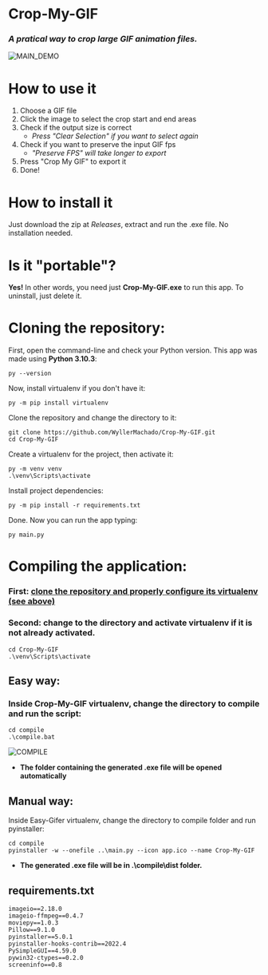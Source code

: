 # Crop-My-GIF
### *A pratical way to crop large GIF animation files.*
![MAIN_DEMO](missing)

# How to use it
  1. Choose a GIF file 
  2. Click the image to select the crop start and end areas
  3. Check if the output size is correct
      - *Press "Clear Selection" if you want to select again*
  4. Check if you want to preserve the input GIF fps
      - *"Preserve FPS" will take longer to export*
  5. Press "Crop My GIF" to export it
  6. Done!

# How to install it
Just download the zip at *Releases*, extract and run the .exe file. No installation needed.

# Is it "portable"?
**Yes!** In other words, you need just **Crop-My-GIF.exe** to run this app. 
To uninstall, just delete it.

# Cloning the repository:

First, open the command-line and check your Python version. This app was made using **Python 3.10.3**:

    py --version


Now, install virtualenv if you don't have it:
    
    py -m pip install virtualenv


Clone the repository and change the directory to it:
    
    git clone https://github.com/WyllerMachado/Crop-My-GIF.git
    cd Crop-My-GIF


Create a virtualenv for the project, then activate it:
    
    py -m venv venv
    .\venv\Scripts\activate


Install project dependencies:
    
    py -m pip install -r requirements.txt


Done. Now you can run the app typing:

    py main.py


# Compiling the application:

### First: [clone the repository and properly configure its virtualenv (see above)](https://github.com/WyllerMachado/Crop-My-GIF/edit/main/README.md#cloning-the-repository)
### Second: change to the directory and activate virtualenv if it is not already activated.

    cd Crop-My-GIF
    .\venv\Scripts\activate

## Easy way:

### Inside Crop-My-GIF virtualenv, change the directory to compile and run the script:

    cd compile
    .\compile.bat
    
![COMPILE](missing)

  - **The folder containing the generated .exe file will be opened automatically**

## Manual way:

Inside Easy-Gifer virtualenv, change the directory to compile folder and run pyinstaller:

    cd compile
    pyinstaller -w --onefile ..\main.py --icon app.ico --name Crop-My-GIF
    
  - **The generated .exe file will be in .\compile\dist folder.**

## requirements.txt

    imageio==2.18.0
    imageio-ffmpeg==0.4.7
    moviepy==1.0.3
    Pillow==9.1.0
    pyinstaller==5.0.1
    pyinstaller-hooks-contrib==2022.4
    PySimpleGUI==4.59.0
    pywin32-ctypes==0.2.0
    screeninfo==0.8
    
